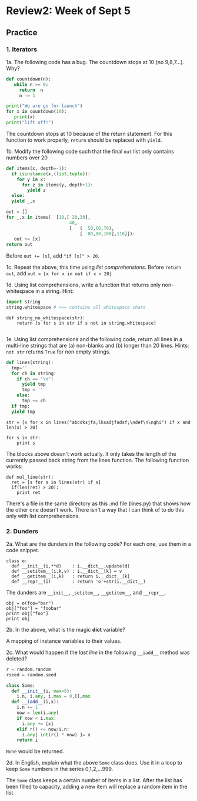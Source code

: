 # Review2: Week of Sept 5

##  Practice

### 1. Iterators

1a. The following code has a bug. The countdown stops at 10 (no 9,8,7...). Why?

```python
def countdown(n):
   while n >= 0:
     return  n
     n -= 1

print("We are go for launch")
for x in countdown(10):
   print(x)
print("lift off!")
```

The countdown stops at 10 because of the return statement. For this function to work properly, `return` should be replaced with `yield`.

1b. Modify the following code such that the final `out` list
only contains numbers over 20

```python
def items(x, depth=-1):
  if isinstance(x,(list,tuple)):
    for y in x:
      for z in items(y, depth+1):
        yield z
  else:
  yield _,x

out = []
for _,x in items(  [10,[ 20,30],
                        40,
                        [   (  50,60,70),
                            [  80,90,100],110]]):
   out += [x]
return out
``` 
Before `out += [x]`, add `"if [x]" > 20`.

1c. Repeat the above, this time using _list comprehensions_.
Before `return out`, add `out = [x for x in out if x > 20]`

1d. Using list comprehensions, write a function that returns only non-whitespace
in a string. Hint:

```python
import string
string.whitespace # <== contains all whitespace chars
```
```
def string_no_whitespace(str):
    return [s for s in str if s not in string.whitespace]
```

```

```
1e. Using list comprehensions and the following code,
return all lines in a multi-line
strings that  are (a) non-blanks and (b) longer than 20
lines. Hints: `not str` returns `True` for non empty strings.

```python
def lines(string):
  tmp=''
  for ch in string: 
    if ch == "\n":
      yield tmp
      tmp = ''
    else:
      tmp += ch 
  if tmp:
  yield tmp
```
```
str = [x for x in lines("abcdksjfa;lksadjfadsf;\ndef\n\nghi") if x and len(x) > 20]
      
for s in str:
    print s
```
The blocks above doesn't work actually.  It only takes the length of the currently passed back string from the lines function.  The following function works:

```
def mul_line(str):
  ret = [s for s in lines(str) if s]
  if(len(ret) > 20):
    print ret
```

There's a file in the same directory as this .md file (lines.py) that shows how the other one doesn't work.  There isn't a way that I can think of to do this only with list comprehensions.

### 2. Dunders


2a. What are the dunders in the following code? For each one,
use them in a code snippet.

```
class o:
  def __init__(i,**d)    : i.__dict__.update(d)
  def __setitem__(i,k,v) : i.__dict__[k] = v
  def __getitem__(i,k)   : return i.__dict__[k]
  def __repr__(i)        : return 'o'+str(i.__dict__)
```

The dunders are `__init__`, `_setitem__`, `__getitem__`, and `__repr__`. 

```
obj = o(foo="bar")
obj["foo"] = "foobar"
print obj["foo"]
print obj
```

2b. In the above, what is the magic __dict__ variable?

A mapping of instance variables to their values.

2c. What would happen if the _last line_ in the following `__iadd__` method
was deleted?

```python
r = random.random
rseed = random.seed

class Some:
  def __init__(i, max=8): 
    i.n, i.any, i.max = 0,[],max
  def __iadd__(i,x):
    i.n += 1
    now = len(i.any)
    if now < i.max:    
      i.any += [x]
    elif r() <= now/i.n:
      i.any[ int(r() * now) ]= x 
    return i
```	
`None` would be returned.

2d. In English, explain what the above `Some` class  does. Use it in a loop
to keep `Some` numbers in the series 0,1,2,...999.

The `Some` class keeps a certain number of items in a list. After the list has been filled to capacity, adding a new item will replace a random item in the list.